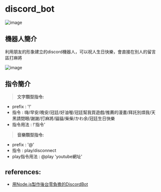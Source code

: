 # discord_bot
![image](https://user-images.githubusercontent.com/80030514/126390552-a05be991-cb81-420a-af05-c9d3420d9df0.png)

## 機器人簡介

利用朋友的形象建立的discord機器人，可以祝人生日快樂，會直接在別人的留言區打麻將

![image](https://user-images.githubusercontent.com/80030514/126395621-3773677b-6710-4326-8beb-591a00894dfc.png)

## 指令簡介

>**文字類型指令:**

* prefix : '!'
* 指令 : 嗨/早安/晚安/冠廷/好油喔/冠廷幫我買遊戲/推薦的漫畫/拜託別煩我/天黑請閉眼/謝謝/打麻將/貓貓/柴柴/かわ余/冠廷生日快樂
* 指令用法 : !'指令'

>**音樂類型指令:**
* prefix : '@'
* 指令 : play/disconnect
* play指令用法 : @play 'youtube網址'

## references: 
* [用Node.js製作後台零負擔的DiscordBot](https://ithelp.ithome.com.tw/users/20126642/ironman/2992)
